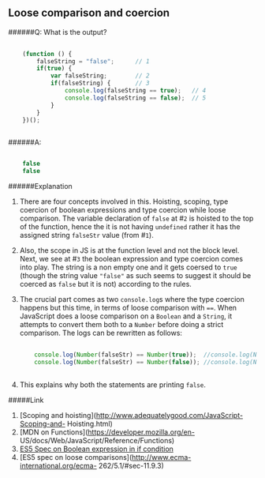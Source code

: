 ## Loose comparison and coercion

######Q: What is the output?

```js
	
	(function () {
		falseString = "false";		// 1
		if(true) {				
			var falseString;		// 2			if(falseString) {		// 3
				console.log(falseString == true);	// 4
				console.log(falseString == false);  // 5
			}		}
	})();
	￼	￼	
```

######A: 

```	js

	false
	false

```

######Explanation

1. There are four concepts involved in this. Hoisting, scoping, type coercion of boolean expressions and type coercion while loose comparison. The variable declaration of `false` at #`2` is hoisted to the top of the function, hence the it is not having `undefined` rather it has the assigned string `falseStr` value (from #`1`).
2. Also, the scope in JS is at the function level and not the block level. Next, we see at #`3` the boolean expression and type coercion comes into play. The string is a non empty one and it gets coersed to `true` (though the string value `"false"` as such seems to suggest it should be coerced as `false` but it is not) according to the rules.
3. The crucial part comes as two `console.log`s where the type coercion happens but this time, in terms of loose comparison with `==`. When JavaScript does a loose comparison on a `Boolean` and a `String`, it attempts to convert them both to a `Number` before doing a strict comparison. The logs can be rewritten as follows:

	```js
		
		console.log(Number(falseStr) == Number(true));  //console.log(NaN == 1);		console.log(Number(falseStr) == Number(false)); //console.log(NaN == 0);		
	```
4. This explains why both the statements are printing `false`.

#####Link

1.	[Scoping and hoisting](http://www.adequatelygood.com/JavaScript-Scoping-and- Hoisting.html)
2.	[MDN on Functions](https://developer.mozilla.org/en- US/docs/Web/JavaScript/Reference/Functions)
3.	[ES5 Spec on Boolean expression in if condition](http://www.ecma-international.org/ecma-262/5.1/#sec-12.5)
4.	[ES5 spec on loose comparisons](http://www.ecma-international.org/ecma- 262/5.1/#sec-11.9.3)